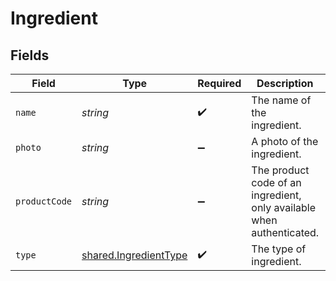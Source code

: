 # Ingredient


## Fields

| Field                                                                 | Type                                                                  | Required                                                              | Description                                                           | Example                                                               |
| --------------------------------------------------------------------- | --------------------------------------------------------------------- | --------------------------------------------------------------------- | --------------------------------------------------------------------- | --------------------------------------------------------------------- |
| `name`                                                                | *string*                                                              | :heavy_check_mark:                                                    | The name of the ingredient.                                           | Sugar Syrup                                                           |
| `photo`                                                               | *string*                                                              | :heavy_minus_sign:                                                    | A photo of the ingredient.                                            | https://speakeasy.bar/ingredients/sugar_syrup.jpg                     |
| `productCode`                                                         | *string*                                                              | :heavy_minus_sign:                                                    | The product code of an ingredient, only available when authenticated. | AC-A2DF3                                                              |
| `type`                                                                | [shared.IngredientType](../../../sdk/models/shared/ingredienttype.md) | :heavy_check_mark:                                                    | The type of ingredient.                                               |                                                                       |
